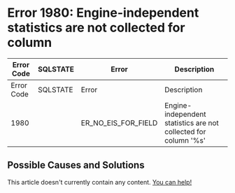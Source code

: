 
# Error 1980: Engine-independent statistics are not collected for column


| Error Code | SQLSTATE | Error | Description |
| --- | --- | --- | --- |
| Error Code | SQLSTATE | Error | Description |
| 1980 |  | ER_NO_EIS_FOR_FIELD | Engine-independent statistics are not collected for column '%s' |




## Possible Causes and Solutions


This article doesn't currently contain any content. [You can help!](/kb/en/writing-and-editing-knowledge-base-articles/)

